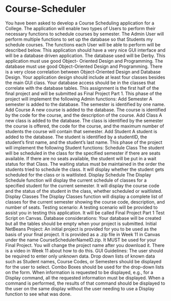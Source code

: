 # Course-Scheduler
You have been asked to develop a Course Scheduling application for a College. The
application will enable two types of Users to perform their necessary functions to
schedule courses by semester. The Admin User will perform multiple functions to set up
the database so that Students my schedule courses. The functions each User will be
able to perform will be described below.
This application should have a very nice GUI interface and will be a database driven
application. The database used will be Derby. This application must use good Object-
Oriented Design and Programming. The database must use good Object-Oriented
Design and Programming. There is a very close correlation between Object-Oriented
Design and Database Design. Your application design should include at least four
classes besides the main GUI class. Your database access should be in the classes that
correlate with the database tables.
This assignment is the first half of the final project and will be submitted as
Final Project Part 1.
This phase of the project will implement the following Admin functions:
Add Semester
A semester is added to the database. The semester is identified by one name.
Add Course
A new course is added to the database. The course is identified by the code for the
course, and the description of the course.
Add Class
A new class is added to the database. The class is identified by the semester the course
is offered, the code for the course, and the maximum number of students the course
will contain that semester.
Add Student
A student is added to the database. The student is identified by a studentID, the
student’s first name, and the student’s last name.
This phase of the project will implement the following Student functions:
Schedule Class
The student will be scheduled in the class for the specified semester if there are
seats available. If there are no seats available, the student will be put in a wait status
for that Class. The waiting status must be maintained in the order the students tried to
schedule the class. It will display whether the student gets scheduled for the class or is
waitlisted.
Display Schedule
The Display Schedule function will display the current schedule of classes for a
specified student for the current semester. It will display the course code and the status
of the student in the class, whether scheduled or waitlisted.
Display Classes
The Display Classes function will display a complete list of classes for the current
semester showing the course code, description, and number of seats.
Testing scenario:
A testing scenario will be provided to assist you in testing this application. It will be
called Final Project Part 1 Test Script on Canvas.
Database considerations:
Your database will be created but all the tables should be empty when your project is
submitted.
Initial NetBeans Project:
An initial project is provided for you to be used as the basis of your final project. It is
provided as a .zip file in Week 11 in Canvas under the name
CourseSchedulerNameID.zip. It MUST be used for your Final Project. You will change
the project name after you download it. There is a video in Week 11 about how to do
this.
GUI Guidelines:
The user should be required to enter only unknown data. Drop down lists of known
data such as Student names, Course Codes, or Semesters should be displayed for the
user to select. Combo Boxes should be used for the drop-down lists on the form. When
information is requested to be displayed, e.g., for a Display command, all the requested
information must be displayed. When a command is performed, the results of that
command should be displayed to the user on the same display without the user needing
to use a Display function to see what was done.
